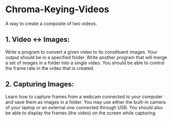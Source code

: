 # Chroma-Keying-Videos
A way to create a composite of two videos.

## 1. Video ↔ Images:
Write a program to convert a given video to its constituent images. Your output should be
in a specified folder. Write another program that will merge a set of images in a folder into a single video. You
should be able to control the frame rate in the video that is created.

## 2. Capturing Images:
Learn how to capture frames from a webcam connected to your computer and save them as
images in a folder. You may use either the built-in camera of your laptop or an external one connected through
USB. You should also be able to display the frames (the video) on the screen while capturing.
